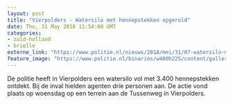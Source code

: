 ```yaml
---
layout: post
title: "Vierpolders - Watersilo met hennepstekken opgerold"
date: Thu, 31 May 2018 11:54:00 GMT
categories: 
- zuid-holland 
- brielle 
externe_link: "https://www.politie.nl/nieuws/2018/mei/31/07-watersilo-met-hennepstekken-opgerold.html"
feature_image: "https://www.politie.nl/binaries/w400h225/content/gallery/politie/nieuws/2018/mei/07-rt/foto-watersilo-002.jpg"
---
```


De politie heeft in Vierpolders een watersilo vol met 3.400 hennepstekken ontdekt. Bij de inval hielden agenten drie personen aan. De actie vond plaats op woensdag op een terrein aan de Tussenweg in Vierpolders.
